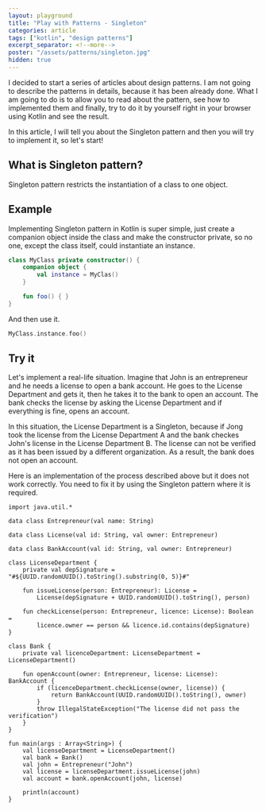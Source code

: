 ```yaml
---
layout: playground
title: "Play with Patterns - Singleton"
categories: article
tags: ["kotlin", "design patterns"]
excerpt_separator: <!--more-->
poster: "/assets/patterns/singleton.jpg"
hidden: true
---
```

I decided to start a series of articles about design patterns. I am not going to describe the patterns in details, because it has been already done. What I am going to do is to allow you to read about the pattern, see how to implemented them and finally, try to do it by yourself right in your browser using Kotlin and see the result.

In this article, I will tell you about the Singleton pattern and then you will try to implement it, so let's start!
<!--more-->

## What is Singleton pattern?
Singleton pattern restricts the instantiation of a class to one object.

## Example
Implementing Singleton pattern in Kotlin is super simple, just create a companion object inside the class and make the constructor private, so no one, except the class itself, could instantiate an instance.
```kotlin
class MyClass private constructor() {
    companion object {
        val instance = MyClas()
    }

    fun foo() { }
}
```

And then use it.
```kotlin
MyClass.instance.foo()
```
## Try it
Let's implement a real-life situation. Imagine that John is an entrepreneur and he needs a license to open a bank account. He goes to the License Department and gets it, then he takes it to the bank to open an account. The bank checks the license by asking the License Department and if everything is fine, opens an account.

In this situation, the License Department is a Singleton, because if Jong took the license from the License Department A and the bank checkes John's license in the License Department B. The license can not be verified as it has been issued by a different organization. As a result, the bank does not open an account.

Here is an implementation of the process described above but it does not work correctly. You need to fix it by using the Singleton pattern where it is required.

```kotlin-playgound
import java.util.*

data class Entrepreneur(val name: String)

data class License(val id: String, val owner: Entrepreneur)

data class BankAccount(val id: String, val owner: Entrepreneur)

class LicenseDepartment {
    private val depSignature = "#${UUID.randomUUID().toString().substring(0, 5)}#"

    fun issueLicense(person: Entrepreneur): License =
        License(depSignature + UUID.randomUUID().toString(), person)

    fun checkLicense(person: Entrepreneur, licence: License): Boolean =
        licence.owner == person && licence.id.contains(depSignature)
}

class Bank {
    private val licenceDepartment: LicenseDepartment = LicenseDepartment()

    fun openAccount(owner: Entrepreneur, license: License): BankAccount {
        if (licenceDepartment.checkLicense(owner, license)) {
            return BankAccount(UUID.randomUUID().toString(), owner)
        }
        throw IllegalStateException("The license did not pass the verification")
    }
}

fun main(args : Array<String>) {
    val licenseDepartment = LicenseDepartment()
    val bank = Bank()
    val john = Entrepreneur("John")
    val license = licenseDepartment.issueLicense(john)
    val account = bank.openAccount(john, license)

    println(account)
}
```
